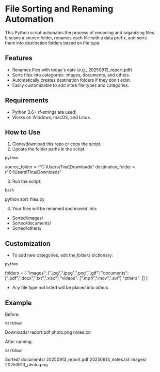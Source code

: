 # **File Sorting and Renaming Automation**
This Python script automates the process of renaming and organizing files. It scans a source folder, renames each file with a data prefix, and sorts them into destination folders based on file type.

## **Features**
- Renames files with today's date (e.g., 20250913_report.pdf)
- Sorts files into categories: images, documents, and others.
- Automatically creates destination folders if they don't exist.
- Easily customizable to add more file types and categories.

## **Requirements**
- Python 3.6+ (f-strings are used)
- Works on Windows, macOS, and Linux.

## **How to Use**
1. Clone/download this repo or copy the script.
2. Update the folder paths in the script.
```
python
```
source_folder = r"C:\Users\Tina\Downloads"
destination_folder = r"C:\Users\Tina\Downloads"
  
3. Run the script:
```
bash
```
python sort_files.py

4. Your files will be renamed and moved into:
- Sorted/images/
- Sorted/documents/
- Sorted/others/

## **Customization**
- To add new categories, edit the *folders* dictionary:
```
python
```
folders = {
	"images": [".jpg",".jpeg",".png",".gif"]
	"documents": [".pdf",".docx",".txt",".xlsx"]
	"videos": [".mp4",".mov",".avi"]
	"others": []
}

- Any file type not listed will be placed into *others*.

## **Example**
Before:
```
markdown
```
Downloads/
	report.pdf
	photo.png
	notes.txt
  
After running:
```
markdown
```
Sorted/
	documents/
		20250913_report.pdf
		20250913_notes.txt
	images/
		20250913_photo.png
  

